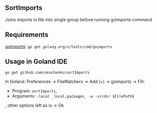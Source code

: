 ## SortImports

Joins imports in file into single group before running goimports command

## Requirements

[goimports](https://godoc.org/golang.org/x/tools/cmd/goimports): `go get golang.org/x/tools/cmd/goimports`

## Usage in Goland IDE

`go get github.com/vkostenko/sortImports`

In Goland: Preferences -> FileWatchers -> Add (+) -> goimports -> Fill:
* Program: `sortImports`, 
* Arguments: `-local _local,packages_ -w -srcdir $FilePath$`

, other options left as is -> Ok
